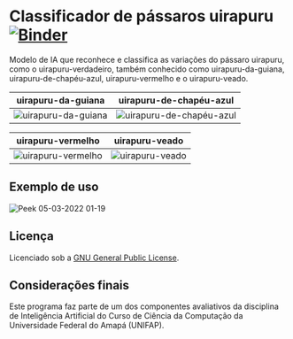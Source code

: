 # Classificador de pássaros uirapuru   [![Binder](https://mybinder.org/badge_logo.svg)](https://mybinder.org/v2/gh/Carlos-Mareco/uirapuru_ia/HEAD?urlpath=%2Fvoila%2Frender%2Fuirapuru_app.ipynb)

Modelo de IA que reconhece e classifica as variações do pássaro uirapuru, como o uirapuru-verdadeiro, também conhecido como uirapuru-da-guiana, uirapuru-de-chapéu-azul, uirapuru-vermelho e o uirapuru-veado.

| uirapuru-da-guiana | uirapuru-de-chapéu-azul |
|----------|----------|
| ![uirapuru-da-guiana](https://user-images.githubusercontent.com/57046825/154408316-c7bf73dd-2320-45f7-80f4-bb95dff19ab8.jpg) |  ![uirapuru-de-chapéu-azul](https://user-images.githubusercontent.com/57046825/154408551-2b7c38bd-6028-4f42-9a7c-dc8600f413ed.jpg) |

| uirapuru-vermelho  | uirapuru-veado |
|----------|----------|
| ![uirapuru-vermelho](https://user-images.githubusercontent.com/57046825/154409004-54162b69-3df7-44d3-ad66-81596bd1cb61.jpg) | ![uirapuru-veado ](https://user-images.githubusercontent.com/57046825/154409279-60a2010b-fdb9-4bd5-8e5c-71e37d0718fe.jpg) |

## Exemplo de uso

![Peek 05-03-2022 01-19](https://user-images.githubusercontent.com/57046825/156867500-4c1e7784-a522-4829-bcb8-c1f77161176f.gif)


## Licença

Licenciado sob a [GNU General Public License](./LICENSE).

## Considerações finais

Este programa faz parte de um dos componentes avaliativos da disciplina de Inteligência Artificial do Curso de Ciência da Computação da Universidade Federal do Amapá (UNIFAP).

